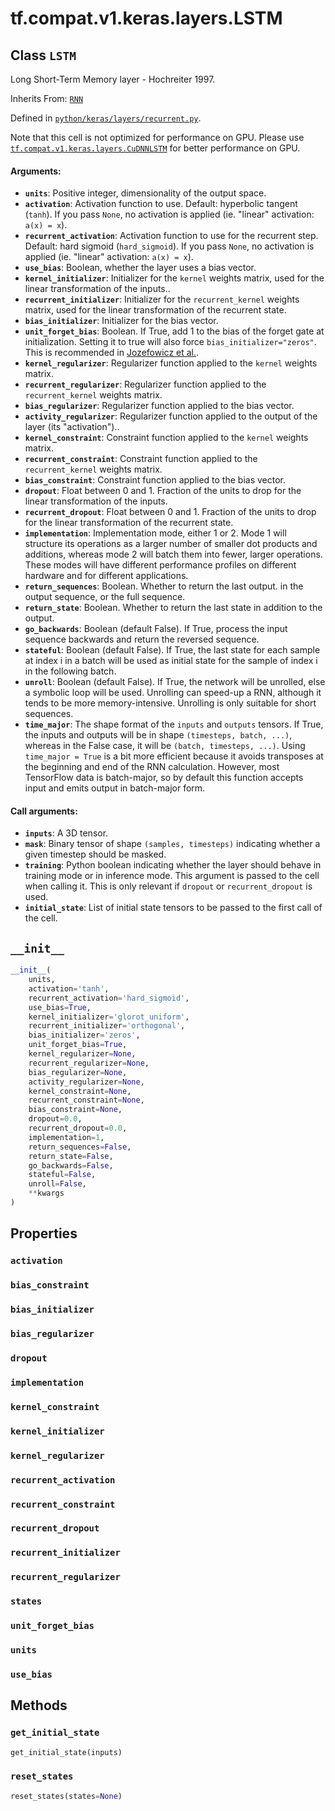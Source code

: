 <div itemscope itemtype="http://developers.google.com/ReferenceObject">
<meta itemprop="name" content="tf.compat.v1.keras.layers.LSTM" />
<meta itemprop="path" content="Stable" />
<meta itemprop="property" content="activation"/>
<meta itemprop="property" content="bias_constraint"/>
<meta itemprop="property" content="bias_initializer"/>
<meta itemprop="property" content="bias_regularizer"/>
<meta itemprop="property" content="dropout"/>
<meta itemprop="property" content="implementation"/>
<meta itemprop="property" content="kernel_constraint"/>
<meta itemprop="property" content="kernel_initializer"/>
<meta itemprop="property" content="kernel_regularizer"/>
<meta itemprop="property" content="recurrent_activation"/>
<meta itemprop="property" content="recurrent_constraint"/>
<meta itemprop="property" content="recurrent_dropout"/>
<meta itemprop="property" content="recurrent_initializer"/>
<meta itemprop="property" content="recurrent_regularizer"/>
<meta itemprop="property" content="states"/>
<meta itemprop="property" content="unit_forget_bias"/>
<meta itemprop="property" content="units"/>
<meta itemprop="property" content="use_bias"/>
<meta itemprop="property" content="__init__"/>
<meta itemprop="property" content="get_initial_state"/>
<meta itemprop="property" content="reset_states"/>
</div>

# tf.compat.v1.keras.layers.LSTM

## Class `LSTM`

Long Short-Term Memory layer - Hochreiter 1997.

Inherits From: [`RNN`](../../../../../tf/keras/layers/RNN.md)



Defined in [`python/keras/layers/recurrent.py`](/code/stable/tensorflow/python/keras/layers/recurrent.py).

<!-- Placeholder for "Used in" -->

 Note that this cell is not optimized for performance on GPU. Please use
<a href="../../../../../tf/compat/v1/keras/layers/CuDNNLSTM.md"><code>tf.compat.v1.keras.layers.CuDNNLSTM</code></a> for better performance on GPU.

#### Arguments:


* <b>`units`</b>: Positive integer, dimensionality of the output space.
* <b>`activation`</b>: Activation function to use.
  Default: hyperbolic tangent (`tanh`).
  If you pass `None`, no activation is applied
  (ie. "linear" activation: `a(x) = x`).
* <b>`recurrent_activation`</b>: Activation function to use
  for the recurrent step.
  Default: hard sigmoid (`hard_sigmoid`).
  If you pass `None`, no activation is applied
  (ie. "linear" activation: `a(x) = x`).
* <b>`use_bias`</b>: Boolean, whether the layer uses a bias vector.
* <b>`kernel_initializer`</b>: Initializer for the `kernel` weights matrix,
  used for the linear transformation of the inputs..
* <b>`recurrent_initializer`</b>: Initializer for the `recurrent_kernel`
  weights matrix,
  used for the linear transformation of the recurrent state.
* <b>`bias_initializer`</b>: Initializer for the bias vector.
* <b>`unit_forget_bias`</b>: Boolean.
  If True, add 1 to the bias of the forget gate at initialization.
  Setting it to true will also force `bias_initializer="zeros"`.
  This is recommended in [Jozefowicz et
    al.](http://www.jmlr.org/proceedings/papers/v37/jozefowicz15.pdf).
* <b>`kernel_regularizer`</b>: Regularizer function applied to
  the `kernel` weights matrix.
* <b>`recurrent_regularizer`</b>: Regularizer function applied to
  the `recurrent_kernel` weights matrix.
* <b>`bias_regularizer`</b>: Regularizer function applied to the bias vector.
* <b>`activity_regularizer`</b>: Regularizer function applied to
  the output of the layer (its "activation")..
* <b>`kernel_constraint`</b>: Constraint function applied to
  the `kernel` weights matrix.
* <b>`recurrent_constraint`</b>: Constraint function applied to
  the `recurrent_kernel` weights matrix.
* <b>`bias_constraint`</b>: Constraint function applied to the bias vector.
* <b>`dropout`</b>: Float between 0 and 1.
  Fraction of the units to drop for
  the linear transformation of the inputs.
* <b>`recurrent_dropout`</b>: Float between 0 and 1.
  Fraction of the units to drop for
  the linear transformation of the recurrent state.
* <b>`implementation`</b>: Implementation mode, either 1 or 2.
  Mode 1 will structure its operations as a larger number of
  smaller dot products and additions, whereas mode 2 will
  batch them into fewer, larger operations. These modes will
  have different performance profiles on different hardware and
  for different applications.
* <b>`return_sequences`</b>: Boolean. Whether to return the last output.
  in the output sequence, or the full sequence.
* <b>`return_state`</b>: Boolean. Whether to return the last state
  in addition to the output.
* <b>`go_backwards`</b>: Boolean (default False).
  If True, process the input sequence backwards and return the
  reversed sequence.
* <b>`stateful`</b>: Boolean (default False). If True, the last state
  for each sample at index i in a batch will be used as initial
  state for the sample of index i in the following batch.
* <b>`unroll`</b>: Boolean (default False).
  If True, the network will be unrolled,
  else a symbolic loop will be used.
  Unrolling can speed-up a RNN,
  although it tends to be more memory-intensive.
  Unrolling is only suitable for short sequences.
* <b>`time_major`</b>: The shape format of the `inputs` and `outputs` tensors.
  If True, the inputs and outputs will be in shape
  `(timesteps, batch, ...)`, whereas in the False case, it will be
  `(batch, timesteps, ...)`. Using `time_major = True` is a bit more
  efficient because it avoids transposes at the beginning and end of the
  RNN calculation. However, most TensorFlow data is batch-major, so by
  default this function accepts input and emits output in batch-major
  form.


#### Call arguments:


* <b>`inputs`</b>: A 3D tensor.
* <b>`mask`</b>: Binary tensor of shape `(samples, timesteps)` indicating whether
  a given timestep should be masked.
* <b>`training`</b>: Python boolean indicating whether the layer should behave in
  training mode or in inference mode. This argument is passed to the cell
  when calling it. This is only relevant if `dropout` or
  `recurrent_dropout` is used.
* <b>`initial_state`</b>: List of initial state tensors to be passed to the first
  call of the cell.

<h2 id="__init__"><code>__init__</code></h2>

``` python
__init__(
    units,
    activation='tanh',
    recurrent_activation='hard_sigmoid',
    use_bias=True,
    kernel_initializer='glorot_uniform',
    recurrent_initializer='orthogonal',
    bias_initializer='zeros',
    unit_forget_bias=True,
    kernel_regularizer=None,
    recurrent_regularizer=None,
    bias_regularizer=None,
    activity_regularizer=None,
    kernel_constraint=None,
    recurrent_constraint=None,
    bias_constraint=None,
    dropout=0.0,
    recurrent_dropout=0.0,
    implementation=1,
    return_sequences=False,
    return_state=False,
    go_backwards=False,
    stateful=False,
    unroll=False,
    **kwargs
)
```






## Properties

<h3 id="activation"><code>activation</code></h3>




<h3 id="bias_constraint"><code>bias_constraint</code></h3>




<h3 id="bias_initializer"><code>bias_initializer</code></h3>




<h3 id="bias_regularizer"><code>bias_regularizer</code></h3>




<h3 id="dropout"><code>dropout</code></h3>




<h3 id="implementation"><code>implementation</code></h3>




<h3 id="kernel_constraint"><code>kernel_constraint</code></h3>




<h3 id="kernel_initializer"><code>kernel_initializer</code></h3>




<h3 id="kernel_regularizer"><code>kernel_regularizer</code></h3>




<h3 id="recurrent_activation"><code>recurrent_activation</code></h3>




<h3 id="recurrent_constraint"><code>recurrent_constraint</code></h3>




<h3 id="recurrent_dropout"><code>recurrent_dropout</code></h3>




<h3 id="recurrent_initializer"><code>recurrent_initializer</code></h3>




<h3 id="recurrent_regularizer"><code>recurrent_regularizer</code></h3>




<h3 id="states"><code>states</code></h3>




<h3 id="unit_forget_bias"><code>unit_forget_bias</code></h3>




<h3 id="units"><code>units</code></h3>




<h3 id="use_bias"><code>use_bias</code></h3>






## Methods

<h3 id="get_initial_state"><code>get_initial_state</code></h3>

``` python
get_initial_state(inputs)
```




<h3 id="reset_states"><code>reset_states</code></h3>

``` python
reset_states(states=None)
```






